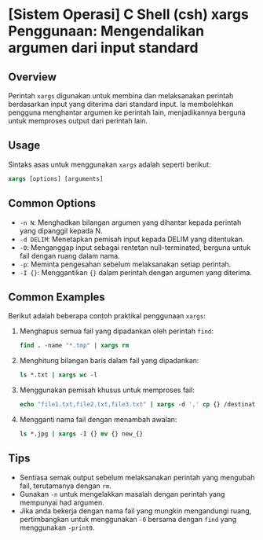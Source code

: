 # [Sistem Operasi] C Shell (csh) xargs Penggunaan: Mengendalikan argumen dari input standard

## Overview
Perintah `xargs` digunakan untuk membina dan melaksanakan perintah berdasarkan input yang diterima dari standard input. Ia membolehkan pengguna menghantar argumen ke perintah lain, menjadikannya berguna untuk memproses output dari perintah lain.

## Usage
Sintaks asas untuk menggunakan `xargs` adalah seperti berikut:

```csh
xargs [options] [arguments]
```

## Common Options
- `-n N`: Menghadkan bilangan argumen yang dihantar kepada perintah yang dipanggil kepada N.
- `-d DELIM`: Menetapkan pemisah input kepada DELIM yang ditentukan.
- `-0`: Menganggap input sebagai rentetan null-terminated, berguna untuk fail dengan ruang dalam nama.
- `-p`: Meminta pengesahan sebelum melaksanakan setiap perintah.
- `-I {}`: Menggantikan `{}` dalam perintah dengan argumen yang diterima.

## Common Examples
Berikut adalah beberapa contoh praktikal penggunaan `xargs`:

1. Menghapus semua fail yang dipadankan oleh perintah `find`:

   ```csh
   find . -name "*.tmp" | xargs rm
   ```

2. Menghitung bilangan baris dalam fail yang dipadankan:

   ```csh
   ls *.txt | xargs wc -l
   ```

3. Menggunakan pemisah khusus untuk memproses fail:

   ```csh
   echo "file1.txt,file2.txt,file3.txt" | xargs -d ',' cp {} /destination/
   ```

4. Mengganti nama fail dengan menambah awalan:

   ```csh
   ls *.jpg | xargs -I {} mv {} new_{}
   ```

## Tips
- Sentiasa semak output sebelum melaksanakan perintah yang mengubah fail, terutamanya dengan `rm`.
- Gunakan `-n` untuk mengelakkan masalah dengan perintah yang mempunyai had argumen.
- Jika anda bekerja dengan nama fail yang mungkin mengandungi ruang, pertimbangkan untuk menggunakan `-0` bersama dengan `find` yang menggunakan `-print0`.
